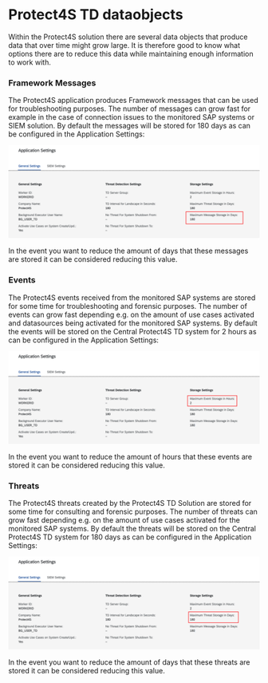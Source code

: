 # Protect4S TD dataobjects

Within the Protect4S solution there are several data objects that produce data that over time might grow large. It is therefore good to know what options there are to reduce this data while maintaining enough information to work with.

### Framework Messages

The Protect4S application produces Framework messages that can be used for troubleshooting purposes. The number of messages can grow fast for example in the case of connection issues to the monitored SAP systems or SIEM solution. By default the messages will be stored for 180 days as can be configured in the Application Settings:

![Framework Messages default storage in days](<../../.gitbook/assets/image (11).png>)

In the event you want to reduce the amount of days that these messages are stored it can be considered reducing this value.

### Events

The Protect4S events received from the monitored SAP systems are stored for some time for troubleshooting and forensic purposes. The number of events can grow fast depending e.g. on the amount of use cases activated and datasources being activated for the monitored SAP systems. By default the events will be stored on the Central Protect4S TD system for 2 hours as can be configured in the Application Settings:

![](<../../.gitbook/assets/image (69).png>)

In the event you want to reduce the amount of hours that these events are stored it can be considered reducing this value.

### Threats

The Protect4S threats created by the Protect4S TD Solution are stored for some time for consulting and forensic purposes. The number of threats can grow fast depending e.g. on the amount of use cases activated for the monitored SAP systems. By default the threats will be stored on the Central Protect4S TD system for 180 days as can be configured in the Application Settings:

![](<../../.gitbook/assets/image (7).png>)

In the event you want to reduce the amount of days that these threats are stored it can be considered reducing this value.
